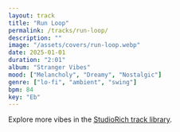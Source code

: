 ```yaml
---
layout: track
title: "Run Loop"
permalink: /tracks/run-loop/
description: ""
image: "/assets/covers/run-loop.webp"
date: 2025-01-01
duration: "2:01"
album: "Stranger Vibes"
mood: ["Melancholy", "Dreamy", "Nostalgic"]
genre: ["lo-fi", "ambient", "swing"]
bpm: 84
key: "Eb"
---
```


Explore more vibes in the [StudioRich track library](/tracks/).
